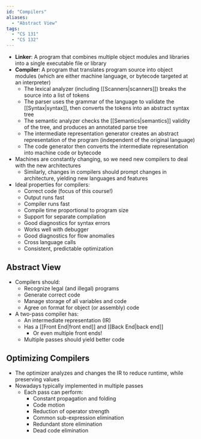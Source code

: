```yaml
---
id: "Compilers"
aliases:
  - "Abstract View"
tags:
  - "CS 131"
  - "CS 132"
---
```


- **Linker**: A program that combines multiple object modules and libraries into
  a single executable file or library
- **Compiler**: A program that translates program source into object modules
  (which are either machine language, or bytecode targeted at an interpreter)
  - The lexical analyzer (including [[Scanners|scanners]]) breaks the source
    into a list of tokens
  - The parser uses the grammar of the language to validate the
    [[Syntax|syntax]], then converts the tokens into an abstract syntax tree
  - The semantic analyzer checks the [[Semantics|semantics]] validity of the
    tree, and produces an annotated parse tree
  - The intermediate representation generator creates an abstract representation
    of the program (independent of the original language)
  - The code generator then converts the intermediate representation into
    machine code or bytecode
- Machines are constantly changing, so we need new compilers to deal with the
  new architectures
  - Similarly, changes in compilers should prompt changes in architecture,
    yielding new languages and features
- Ideal properties for compilers:
  - Correct code (focus of this course!)
  - Output runs fast
  - Compiler runs fast
  - Compile time proportional to program size
  - Support for separate compilation
  - Good diagnostics for syntax errors
  - Works well with debugger
  - Good diagnostics for flow anomalies
  - Cross language calls
  - Consistent, predictable optimization

## Abstract View

- Compilers should:
  - Recognize legal (and illegal) programs
  - Generate correct code
  - Manage storage of all variables and code
  - Agree on format for object (or assembly) code
- A two-pass compiler has:
  - An intermediate representation (IR)
  - Has a [[Front End|front end]] and [[Back End|back end]]
    - Or even multiple front ends!
  - Multiple passes should yield better code

## Optimizing Compilers

- The optimizer analyzes and changes the IR to reduce runtime, while preserving
  values
- Nowadays typically implemented in multiple passes
  - Each pass can perform:
    - Constant propagation and folding
    - Code motion
    - Reduction of operator strength
    - Common sub-expression elimination
    - Redundant store elimination
    - Dead code elimination
